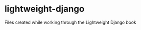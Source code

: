 lightweight-django
==================

Files created while working through the Lightweight Django book
